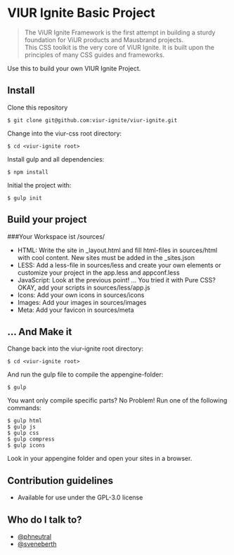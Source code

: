 # VIUR Ignite Basic Project

>The ViUR Ignite Framework is the first attempt in building a sturdy foundation for ViUR products and Mausbrand projects.<br>This CSS toolkit is the very core of ViUR Ignite. It is built upon the principles of many CSS guides and frameworks.

Use this to build your own VIUR Ignite Project.


## Install
Clone this repository
```
$ git clone git@github.com:viur-ignite/viur-ignite.git
```
Change into the viur-css root directory:
```
$ cd <viur-ignite root>
````
Install gulp and all dependencies:

```
$ npm install
```
Initial the project with:
```
$ gulp init
```

## Build your project
###Your Workspace ist /sources/
* HTML: Write the site in _layout.html and fill html-files in sources/html with cool content. New sites must be added in the _sites.json
* LESS: Add a less-file in sources/less and create your own elements or customize your project in the app.less and appconf.less
* JavaScript: Look at the previous point! ... You tried it with Pure CSS? OKAY, add your scripts in sources/less/app.js
* Icons: Add your own icons in sources/icons
* Images: Add your images in sources/images
* Meta: Add your favicon in sources/meta


## ... And Make it
Change back into the viur-ignite root directory:
```
$ cd <viur-ignite root>
```
And run the gulp file to compile the appengine-folder:
```
$ gulp
```
You want only compile specific parts? No Problem! Run one of the following commands:
```
$ gulp html
$ gulp js
$ gulp css
$ gulp compress
$ gulp icons
```

Look in your appengine folder and open your sites in a browser.


## Contribution guidelines
* Available for use under the GPL-3.0 license

## Who do I talk to?
* [@phneutral](https://github.com/phneutral)
* [@sveneberth](https://github.com/sveneberth)
